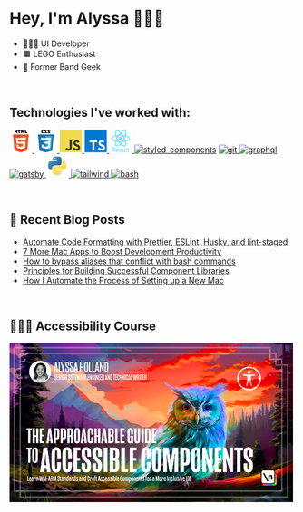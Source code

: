 # Hey, I'm Alyssa 🙋🏽‍♀️

- 👩🏽‍💻 UI Developer
- 🟧 LEGO Enthusiast
- 🎷 Former Band Geek


<br />
<h2 align="left">Technologies I've worked with:</h2>
<p align="left"> <a href="https://www.w3.org/html/" target="_blank" rel="noreferrer"> <img src="https://raw.githubusercontent.com/devicons/devicon/master/icons/html5/html5-original-wordmark.svg" alt="html5" width="40" height="40"/> </a><a href="https://www.w3schools.com/css/" target="_blank" rel="noreferrer"> <img src="https://raw.githubusercontent.com/devicons/devicon/master/icons/css3/css3-original-wordmark.svg" alt="css3" width="40" height="40"/> </a><a href="https://developer.mozilla.org/en-US/docs/Web/JavaScript" target="_blank" rel="noreferrer"> <img src="https://raw.githubusercontent.com/devicons/devicon/master/icons/javascript/javascript-original.svg" alt="javascript" width="40" height="40"/> </a><a href="https://www.typescriptlang.org/" target="_blank" rel="noreferrer"> <img src="https://raw.githubusercontent.com/devicons/devicon/master/icons/typescript/typescript-original.svg" alt="typescript" width="40" height="40"/> </a>
  <a href="https://reactjs.org/" target="_blank" rel="noreferrer"> <img src="https://raw.githubusercontent.com/devicons/devicon/master/icons/react/react-original-wordmark.svg" alt="react" width="40" height="40"/> </a> <a href="https://www.styled-components.com/"><img alt="styled-components" src="https://raw.githubusercontent.com/styled-components/brand/master/styled-components.png" width="40" height="40" /></a> <a href="https://git-scm.com/" target="_blank" rel="noreferrer"> <img src="https://www.vectorlogo.zone/logos/git-scm/git-scm-icon.svg" alt="git" width="40" height="40"/> </a>  <a href="https://graphql.org" target="_blank" rel="noreferrer"> <img src="https://www.vectorlogo.zone/logos/graphql/graphql-icon.svg" alt="graphql" width="40" height="40"/> </a><a href="https://www.gatsbyjs.com/" target="_blank" rel="noreferrer"> <img src="https://www.vectorlogo.zone/logos/gatsbyjs/gatsbyjs-icon.svg" alt="gatsby" width="40" height="40"/> </a><a href="https://www.python.org" target="_blank" rel="noreferrer"> <img src="https://raw.githubusercontent.com/devicons/devicon/master/icons/python/python-original.svg" alt="python" width="40" height="40"/> </a><a href="https://tailwindcss.com/" target="_blank" rel="noreferrer"> <img src="https://www.vectorlogo.zone/logos/tailwindcss/tailwindcss-icon.svg" alt="tailwind" width="40" height="40"/> </a> <a href="https://www.gnu.org/software/bash/" target="_blank" rel="noreferrer"> <img src="https://github.com/odb/official-bash-logo/blob/master/assets/Logos/Icons/SVG/128x128.svg" alt="bash" width="40" height="40"/> </a> 
</p>

<br />

## 📝 Recent Blog Posts
<!-- BLOG-POST-LIST:START -->
- [Automate Code Formatting with Prettier, ESLint, Husky, and lint-staged](https://blog.alyssaholland.me/automate-code-formatting)
- [7 More Mac Apps to Boost Development Productivity](https://blog.alyssaholland.me/7-more-mac-apps-to-boost-development-productivity)
- [How to bypass aliases that conflict with bash commands](https://blog.alyssaholland.me/bypass-bash-aliases)
- [Principles for Building Successful Component Libraries](https://blog.alyssaholland.me/component-library-principles)
- [How I Automate the Process of Setting up a New Mac](https://blog.alyssaholland.me/dotfiles-management)
<!-- BLOG-POST-LIST:END -->

<br />

## 👩🏽‍🏫 Accessibility Course
<a href="https://www.newline.co/courses/the-approachable-guide-to-accessible-components" target="_blank" rel="noreferrer"> 
  <img src="https://raw.githubusercontent.com/Cool-Runningz/Cool-Runningz/main/images/course-thumbnail.webp" alt="'The Approachable Guide to Accessible Components' course" height="auto" width="500px" />
</a>
